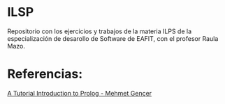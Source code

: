 # ILSP 

Repositorio con los ejercicios y trabajos de la materia ILPS de la especialización de desarollo de Software de EAFIT, con el profesor Raula Mazo.

# Referencias:
[A Tutorial Introduction to Prolog - Mehmet Gençer](http://mgencer.com/files/PrologTutorial.html)

